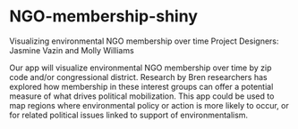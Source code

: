 # NGO-membership-shiny
Visualizing environmental NGO membership over time
Project Designers: Jasmine Vazin and Molly Williams

Our app will visualize environmental NGO membership over time by zip code and/or congressional district. Research by Bren researchers has explored how membership in these interest groups can offer a potential measure of what drives political mobilization. This app could be used to map regions where environmental policy or action is more likely to occur, or for related political issues linked to support of environmentalism.
